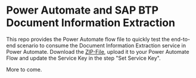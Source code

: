# Power Automate and SAP BTP Document Information Extraction

This repo provides the Power Automate flow file to quickly test the end-to-end scenario to consume the Document Information Extraction service in Power Automate. 
Download the [ZIP-File](https://github.com/hobru/Power-Automate-SAP-BTP-Document-Information-Extraction/blob/main/PowerAutomate%2BSAPBTPDocumentInformationExtraction.zip), upload it to your Power Automate Flow and update the Service Key in the step "Set Service Key".

More to come. 
